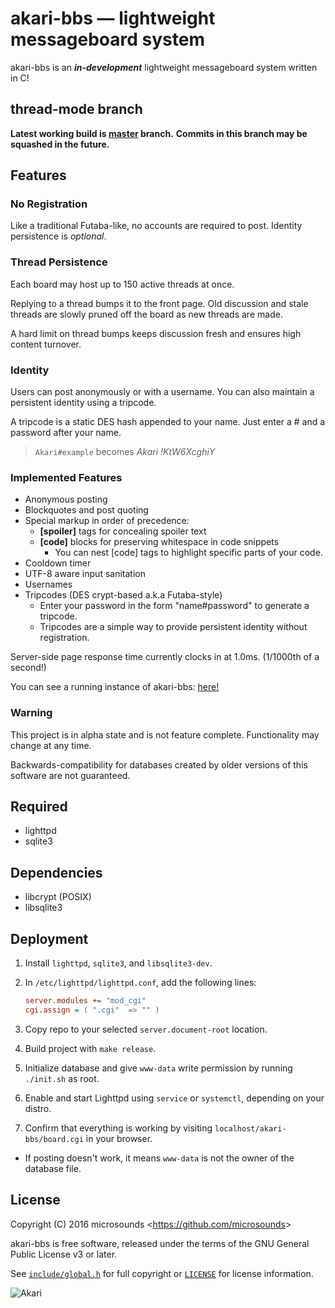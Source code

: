 # akari-bbs — lightweight messageboard system
akari-bbs is an **_in-development_** lightweight messageboard system written in C!

## thread-mode branch
**Latest working build is [master](https://github.com/microsounds/akari-bbs/tree/master) branch.**
**Commits in this branch may be squashed in the future.**

## Features
### No Registration
Like a traditional Futaba-like, no accounts are required to post. Identity persistence is _optional_.

### Thread Persistence
Each board may host up to 150 active threads at once.

Replying to a thread bumps it to the front page. Old discussion and stale threads are slowly pruned off the board as new threads are made.

A hard limit on thread bumps keeps discussion fresh and ensures high content turnover.

### Identity
Users can post anonymously or with a username.
You can also maintain a persistent identity using a tripcode.

A tripcode is a static DES hash appended to your name. Just enter a # and a password after your name.

> `Akari#example` becomes _Akari !KtW6XcghiY_

### Implemented Features
* Anonymous posting
* Blockquotes and post quoting
* Special markup in order of precedence:
  * **[spoiler]** tags for concealing spoiler text
  * **[code]** blocks for preserving whitespace in code snippets
    * You can nest [code] tags to highlight specific parts of your code.
* Cooldown timer
* UTF-8 aware input sanitation
* Usernames
* Tripcodes (DES crypt-based a.k.a Futaba-style)
  * Enter your password in the form "name#password" to generate a tripcode.
  * Tripcodes are a simple way to provide persistent identity without registration.

Server-side page response time currently clocks in at 1.0ms. (1/1000th of a second!)

You can see a running instance of akari-bbs: [here!](http://akaribbs.mooo.com/)

### Warning
This project is in alpha state and is not feature complete. Functionality may change at any time.

Backwards-compatibility for databases created by older versions of this software are not guaranteed.

## Required
* lighttpd
* sqlite3

## Dependencies
* libcrypt (POSIX)
* libsqlite3

## Deployment
1. Install `lighttpd`, `sqlite3`, and `libsqlite3-dev`.
2. In `/etc/lighttpd/lighttpd.conf`, add the following lines:

   ```ini
   server.modules += "mod_cgi"
   cgi.assign = ( ".cgi"  => "" )
   ```
3. Copy repo to your selected `server.document-root` location.
4. Build project with `make release`.
5. Initialize database and give `www-data` write permission by running `./init.sh` as root.
6. Enable and start Lighttpd using `service` or `systemctl`, depending on your distro.
7. Confirm that everything is working by visiting `localhost/akari-bbs/board.cgi` in your browser.
  * If posting doesn't work, it means `www-data` is not the owner of the database file.

## License
Copyright (C) 2016 microsounds <<https://github.com/microsounds>>

akari-bbs is free software, released under the terms of the GNU General Public License v3 or later.

See [`include/global.h`](include/global.h) for full copyright or [`LICENSE`](LICENSE) for license information.

![Akari](http://i.imgur.com/fOCh5UZ.gif)
